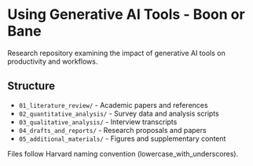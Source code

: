 # Using Generative AI Tools - Boon or Bane

Research repository examining the impact of generative AI tools on productivity and workflows.

## Structure
- `01_literature_review/` - Academic papers and references
- `02_quantitative_analysis/` - Survey data and analysis scripts
- `03_qualitative_analysis/` - Interview transcripts
- `04_drafts_and_reports/` - Research proposals and papers
- `05_additional_materials/` - Figures and supplementary content

Files follow Harvard naming convention (lowercase_with_underscores).

